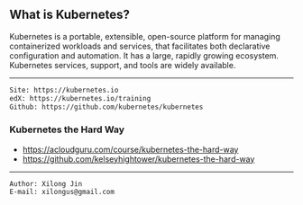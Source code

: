 ## What is Kubernetes?
Kubernetes is a portable, extensible, open-source platform for managing containerized workloads and services, that facilitates both declarative configuration and automation. It has a large, rapidly growing ecosystem. Kubernetes services, support, and tools are widely available.
***

```html
Site: https://kubernetes.io
edX: https://kubernetes.io/training
Github: https://github.com/kubernetes/kubernetes
```

### Kubernetes the Hard Way
* https://acloudguru.com/course/kubernetes-the-hard-way
* https://github.com/kelseyhightower/kubernetes-the-hard-way
***

```text
Author: Xilong Jin
E-mail: xilongus@gmail.com
```
